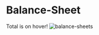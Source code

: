# Balance-Sheet
Total is on hover!
![balance-sheets](https://user-images.githubusercontent.com/127696250/227288006-9ecd16a2-9c70-48d8-8194-f17a59a0658d.png)
